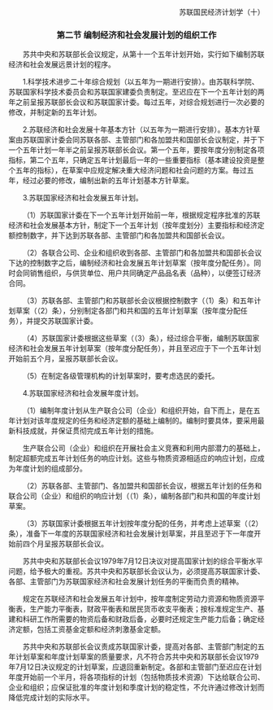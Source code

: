 <p align="right">苏联国民经济计划学（十）
    
### <p align="center">第二节 编制经济和社会发展计划的组织工作


&emsp;&emsp;苏共中央和苏联部长会议规定，从第十一个五年计划开始，实行如下编制苏联经济和社会发展远景计划的程序。

&emsp;&emsp;1.科学技术进步二十年综合规划（以五年为一期进行安排）。由苏联科学院、苏联国家科学技术委员会和苏联国家建委负责制定。至迟应在下一个五年计划的两年之前呈报苏联部长会议和苏联国家计委。每过五年，对综合规划进行一次必要的修改，并制定新的五年计划。

&emsp;&emsp;2.苏联经济和社会发展十年基本方针（以五年为一期进行安排）。基本方针草案由苏联国家计委会同苏联各部、主管部门和各加盟共和国部长会议制定，并于下一个五年计划一年半之前呈报苏联部长会议。第一个五年，要按年度分别制定各项指标，第二个五年，只确定五年计划最后一年的一些重要指标（基本建设投资是整个五年的指标），在草案中应规定解决重大经济问题和社会问题的方案。毎过五年，经过必要的修改，编制出新的五年计划基本方针草案。

&emsp;&emsp;3.苏联国家经济和社会发展五年计划。

&emsp;&emsp;（1）苏联国家计委在下一个五年计划开始前一年，根据规定程序批准的苏联经济和社会发展基本方针，制定下一个五年计划（按年度划分）主要指标和经济定额控制数字，并下达到苏联各部、主管部门和各加盟共和国部长会议。

&emsp;&emsp;（2）各联合公司、企业和组织收到各部、主管部门和各加盟共和国部长会议下达的控制数字之后，编制经济和社会发展五年计划草案（按年度分配任务）。同时会同销售组织，与供货单位、用户共同确定产品品名表（品种），以便签订经济合同。

&emsp;&emsp;（3）苏联各部、主管部门和苏联部长会议根据控制数字（（1）条）和五年计划草案（（2）条），分别制定各部门和共和国的五年计划草案（按年度分配任务），并提交苏联国家计委。

&emsp;&emsp;（4）苏联国家计委根据这些草案（（3）条），经过综合平衡，编制苏联国家经济和社会发展五年计划草案（按年度分配任务），并且至迟应于下一个五年计划开始前五个月，呈报苏联部长会议。

&emsp;&emsp;（5）在制定各级管理机构的计划草案时，要考虑选民的委托。

&emsp;&emsp;4.苏联国家经济和社会发展年度计划。

&emsp;&emsp;（1）编制年度计划从生产联合公司（企业）和组织开始，自下而上，是在五年计划对该年度规定的任务和经济定额的基础上编制的。编制时要具体，要采用最新科技成就，并保证贯彻完成五年计划的措施。

&emsp;&emsp;生产联合公司（企业）和组织在开展社会主义竞赛和利用内部潜力的基础上，制定超额完成五年计划任务的响应计划。这些与物质资源相适应的响应计划，应成为年度计划的组成部分。

&emsp;&emsp;（2）苏联各部、主管部门、各加盟共和国部长会议，根据五年计划的任务和联合公司（企业）和组织的响应计划（（1）条），编制各部门和共和国的年度计划草案。

&emsp;&emsp;（3）苏联国家计委根据五年计划按年度分配的任务，并考虑上述草案（（2）条），准备下一年度的苏联国家经济和社会发展计划草案，并且至迟于下一年度开始前四个月呈报苏联部长会议。

&emsp;&emsp;苏共中央和苏联部长会议1979年7月12日决议对提高国家计划的综合平衡水平问题，给予极大的重视。苏共中央和苏联部长会议认为，必须提高苏联国家计委、各部、主管部门为苏联国家经济和社会发展计划任务的平衡而负责的精神。

&emsp;&emsp;规定在苏联经济和社会发展五年计划中，按年度制定劳动力资源和物质资源平衡表，生产能力平衡表，财政平衡表和居民货币收支平衡表；按标准规定生产、基建和科研工作所需要的物资后备和财政后备，必要时还规定生产能力后备；确定经济定额，包括工资基金定额和经济刺激基金定额。

&emsp;&emsp;苏共中央和苏联部长会议责成苏联国家计委，提高对各部、主管部门制定的五年计划草案和年度计划草案的质量要求，凡不符合苏共中央和苏联部长会议1979年7月12日决议规定的计划草案，应退回重新制定。各部和主管部门至迟应在计划年度开始前一个半月，将各项指标的计划（包括物质技术资源）下达给联合公司、企业和组织；应保证批准的年度计划和季度计划的稳定性，不允许通过修改计划而降低完成计划的实际水平。